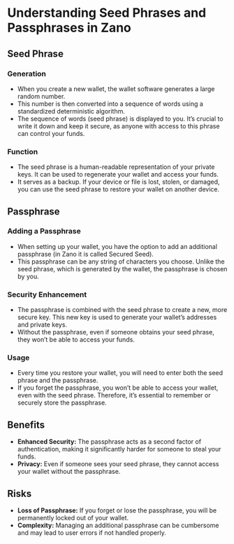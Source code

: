 # Understanding Seed Phrases and Passphrases in Zano

## Seed Phrase

### Generation

- When you create a new wallet, the wallet software generates a large random number.
- This number is then converted into a sequence of words using a standardized deterministic algorithm.
- The sequence of words (seed phrase) is displayed to you. It’s crucial to write it down and keep it secure, as anyone with access to this phrase can control your funds.

### Function

- The seed phrase is a human-readable representation of your private keys. It can be used to regenerate your wallet and access your funds.
- It serves as a backup. If your device or file is lost, stolen, or damaged, you can use the seed phrase to restore your wallet on another device.

## Passphrase

### Adding a Passphrase

- When setting up your wallet, you have the option to add an additional passphrase (in Zano it is called Secured Seed).
- This passphrase can be any string of characters you choose. Unlike the seed phrase, which is generated by the wallet, the passphrase is chosen by you.

### Security Enhancement

- The passphrase is combined with the seed phrase to create a new, more secure key. This new key is used to generate your wallet’s addresses and private keys.
- Without the passphrase, even if someone obtains your seed phrase, they won’t be able to access your funds.

### Usage

- Every time you restore your wallet, you will need to enter both the seed phrase and the passphrase.
- If you forget the passphrase, you won’t be able to access your wallet, even with the seed phrase. Therefore, it’s essential to remember or securely store the passphrase.

## Benefits

- **Enhanced Security:** The passphrase acts as a second factor of authentication, making it significantly harder for someone to steal your funds.
- **Privacy:** Even if someone sees your seed phrase, they cannot access your wallet without the passphrase.

## Risks

- **Loss of Passphrase:** If you forget or lose the passphrase, you will be permanently locked out of your wallet.
- **Complexity:** Managing an additional passphrase can be cumbersome and may lead to user errors if not handled properly.
